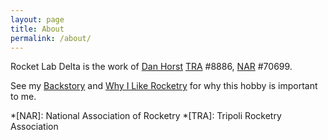```yaml
---
layout: page
title: About
permalink: /about/
---
```


Rocket Lab Delta is the work of [Dan Horst][1] [TRA][2] #8886, [NAR][3] #70699.

See my [Backstory][3] and [Why I Like Rocketry][4] for why this hobby is important to me.


*[NAR]: National Association of Rocketry
*[TRA]: Tripoli Rocketry Association

[1]: https://www.danhorst.com
[2]: http://www.tripoli.org/
[3]: https://www.nar.org/
[4]: /writing/backstory
[5]: /writing/why-i-like-rocketry
